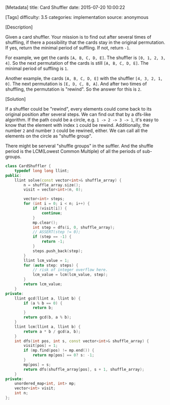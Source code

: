 [Metadata]
title: Card Shuffler
date: 2015-07-20 10:00:22

[Tags]
difficulty: 3.5
categories: implementation
source: anonymous

[Description]

Given a card shuffler. Your mission is to find out after several times of shuffling, if there a possibility that the cards stay in the original permutation. If yes, return the minimal period of suffling. If not, return `-1`.

For example, we get the cards `[A, B, C, D, E]`. The shuffler is `[0, 1, 2, 3, 4]`. So the next permutation of the cards is still `[A, B, C, D, E]`. The minimal period of suffling is `1`.

Another example, the cards `[A, B, C, D, E]` with the shuffler `[4, 3, 2, 1, 0]`. The next permutation is `[E, D, C, B, A]`. And after two times of shuffling, the permutation is "rewind". So the answer for this is `2`.

[Solution]

If a shuffler could be "rewind", every elements could come back to its original position after several steps. We can find out that by a dfs-like algorithm. If the path could be a circle, e.g. `1 -> 2 -> 3 -> 1`, it's easy to know that the element with index `1` could be rewind. Additionally, the number `2` and number `3` could be rewined, either. We can call all the elements on the circle as "shuffle group".

There might be serveral "shuffle groups" in the suffler. And the shuffle period is the LCM(Lowest Common Multiple) of all the periods of sub-groups.

```cpp
class CardShuffler {
    typedef long long llint;
public:
    llint solve(const vector<int>& shuffle_array) {
        n = shuffle_array.size();
        visit = vector<int>(n, 0);

        vector<int> steps;
        for (int i = 0; i < n; i++) {
            if (visit[i]) {
                continue;
            }
            mp.clear();
            int step = dfs(i, 0, shuffle_array);
            // ASSERT(step != 0);
            if (step == -1) {
                return -1;
            }
            steps.push_back(step);
        }
        llint lcm_value = 1;
        for (auto step: steps) {
            // risk of integer overflow here.
            lcm_value = lcm(lcm_value, step);
        }
        return lcm_value;
    }
private:
    llint gcd(llint a, llint b) {
        if (a % b == 0) {
            return b;
        }
        return gcd(b, a % b);
    }
    llint lcm(llint a, llint b) {
        return a * b / gcd(a, b);
    }
    int dfs(int pos, int s, const vector<int>& shuffle_array) {
        visit[pos] = 1;
        if (mp.find(pos) != mp.end()) {
            return mp[pos] == 0? s: -1;
        }
        mp[pos] = s;
        return dfs(shuffle_array[pos], s + 1, shuffle_array);
    }
private:
    unordered_map<int, int> mp;
    vector<int> visit;
    int n;
};
```
